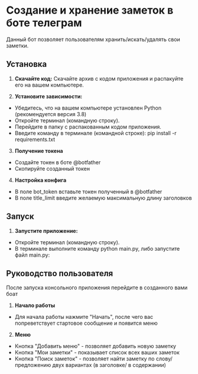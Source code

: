 # Создание и хранение заметок в боте телеграм
Данный бот позволяет пользователям хранить/искать/удалять свои заметки.

## Установка

1. **Скачайте код:**
Скачайте архив с кодом приложения и распакуйте его на вашем компьютере.

2. **Установите зависимости:**
- Убедитесь, что на вашем компьютере установлен Python (рекомендуется версия 3.8)
- Откройте терминал (командную строку).
- Перейдите в папку с распакованным кодом приложения.
- Введите команду в терминале (командной строке): pip install -r requirements.txt

3.  **Получение токена**
- Создайте токен в боте @botfather
- Скопируйте созданный токен

4. **Настройка конфига**
- В поле bot_token вставьте токен полученный в @botfather
- В поле title_limit введите желаемую максимальную длину заголовков 

## Запуск

1. **Запустите приложение:**
- Откройте терминал (командную строку).
- В терминале выполните команду python main.py, либо запустите файл main.py:

   
## Руководство пользователя
После запуска консольного приложения перейдите в созданного вами боат

1. **Начало работы**
- Для начала работы нажмите "Начать", после чего вас попреветствует стартовое сообщение и появится меню

2. **Меню**
- Кнопка "Добавить меню" - позволяет добавить новую заметку
- Кнопка "Мои заметки" - показывает список всех ваших заметок
- Кнопка "Поиск заметок" - позволяет найти заметку по слову/предложению двух вариантах (в заголовке/ в содержании)
